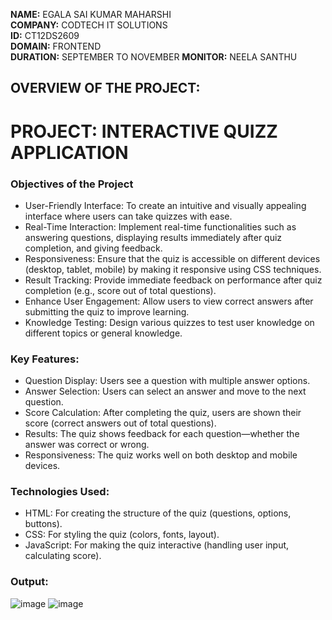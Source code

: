 **NAME:** EGALA SAI KUMAR MAHARSHI  
**COMPANY:** CODTECH IT SOLUTIONS  
**ID:** CT12DS2609  
**DOMAIN:** FRONTEND  
**DURATION:** SEPTEMBER TO NOVEMBER
**MONITOR:** NEELA SANTHU     
## OVERVIEW OF THE PROJECT:
# PROJECT: INTERACTIVE QUIZZ APPLICATION

### Objectives of the Project
* User-Friendly Interface: To create an intuitive and visually appealing interface where users can take quizzes with ease.
* Real-Time Interaction: Implement real-time functionalities such as answering questions, displaying results immediately after quiz completion, and giving feedback.
* Responsiveness: Ensure that the quiz is accessible on different devices (desktop, tablet, mobile) by making it responsive using CSS techniques.
* Result Tracking: Provide immediate feedback on performance after quiz completion (e.g., score out of total questions).
* Enhance User Engagement: Allow users to view correct answers after submitting the quiz to improve learning.
* Knowledge Testing: Design various quizzes to test user knowledge on different topics or general knowledge.

### Key Features:
* Question Display: Users see a question with multiple answer options.
* Answer Selection: Users can select an answer and move to the next question.
* Score Calculation: After completing the quiz, users are shown their score (correct answers out of total questions).
* Results: The quiz shows feedback for each question—whether the answer was correct or wrong.
* Responsiveness: The quiz works well on both desktop and mobile devices.

### Technologies Used:
* HTML: For creating the structure of the quiz (questions, options, buttons).
* CSS: For styling the quiz (colors, fonts, layout).
* JavaScript: For making the quiz interactive (handling user input, calculating score).

 ### Output:
 ![image](https://github.com/user-attachments/assets/6cc0a5e7-5a08-42ab-99c6-367ecac91451)
 ![image](https://github.com/user-attachments/assets/f3da44dc-63f7-413b-a9d6-b2b81ee76138)


